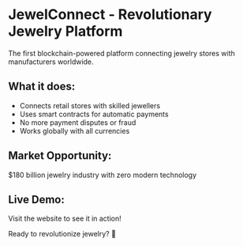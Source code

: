 # JewelConnect - Revolutionary Jewelry Platform

The first blockchain-powered platform connecting jewelry stores with manufacturers worldwide.

## What it does:
- Connects retail stores with skilled jewellers
- Uses smart contracts for automatic payments
- No more payment disputes or fraud
- Works globally with all currencies

## Market Opportunity:
$180 billion jewelry industry with zero modern technology

## Live Demo:
Visit the website to see it in action!

Ready to revolutionize jewelry? 💎